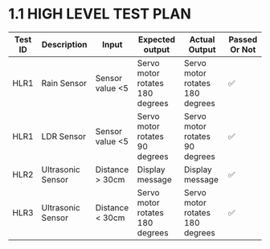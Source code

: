 # 1.1 HIGH LEVEL TEST PLAN

| Test ID | Description | Input | Expected output | Actual Output | Passed Or Not |
| --- | --- | --- | --- | --- | --- |
| HLR1 | Rain Sensor | Sensor value <5  | Servo motor rotates 180 degrees| Servo motor rotates 180 degrees | ✅ |
| HLR1 | LDR Sensor | Sensor value <5 | Servo motor rotates 90 degrees | Servo motor rotates 90 degrees | ✅ |
| HLR2 | Ultrasonic Sensor | Distance > 30cm | Display message | Display message | ✅ |
| HLR3 | Ultrasonic Sensor | Distance < 30cm |  Servo motor rotates 180 degrees |  Servo motor rotates 180 degrees | ✅ |



